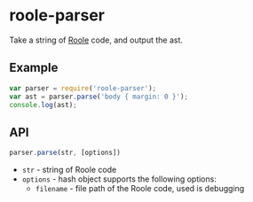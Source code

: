# roole-parser

Take a string of [Roole](http://roole.org/) code, and output the ast.

## Example

```javascript
var parser = require('roole-parser');
var ast = parser.parse('body { margin: 0 }');
console.log(ast);
```

## API

```javascript
parser.parse(str, [options])
```

* `str` - string of Roole code
* `options` - hash object supports the following options:
	* `filename` - file path of the Roole code, used is debugging